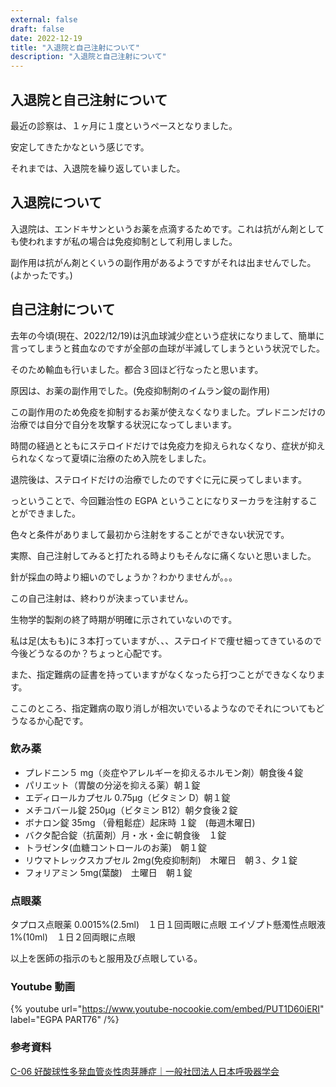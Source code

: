 ```yaml
---
external: false
draft: false
date: 2022-12-19
title: "入退院と自己注射について"
description: "入退院と自己注射について"
---
```


## 入退院と自己注射について

最近の診察は、１ヶ月に１度というペースとなりました。

安定してきたかなという感じです。

それまでは、入退院を繰り返していました。

## 入退院について

入退院は、エンドキサンというお薬を点滴するためです。これは抗がん剤としても使われますが私の場合は免疫抑制として利用しました。

副作用は抗がん剤とくいうの副作用があるようですがそれは出ませんでした。(よかったです。)

## 自己注射について

去年の今頃(現在、2022/12/19)は汎血球減少症という症状になりまして、簡単に言ってしまうと貧血なのですが全部の血球が半減してしまうという状況でした。

そのため輸血も行いました。都合３回ほど行なったと思います。

原因は、お薬の副作用でした。(免疫抑制剤のイムラン錠の副作用)

この副作用のため免疫を抑制するお薬が使えなくなりました。プレドニンだけの治療では自分で自分を攻撃する状況になってしまいます。

時間の経過とともにステロイドだけでは免疫力を抑えられなくなり、症状が抑えられなくなって夏頃に治療のため入院をしました。

退院後は、ステロイドだけの治療でしたのですぐに元に戻ってしまいます。

っということで、今回難治性の EGPA ということになりヌーカラを注射することができました。

色々と条件がありまして最初から注射をすることができない状況です。

実際、自己注射してみると打たれる時よりもそんなに痛くないと思いました。

針が採血の時より細いのでしょうか？わかりませんが。。。

この自己注射は、終わりが決まっていません。

生物学的製剤の終了時期が明確に示されていないのです。

私は足(太もも)に３本打っていますが、、、ステロイドで痩せ細ってきているので今後どうなるのか？ちょっと心配です。

また、指定難病の証書を持っていますがなくなったら打つことができなくなります。

ここのところ、指定難病の取り消しが相次いでいるようなのでそれについてもどうなるか心配です。

### 飲み薬

- プレドニン５ mg（炎症やアレルギーを抑えるホルモン剤）朝食後４錠
- パリエット（胃酸の分泌を抑える薬）朝１錠
- エディロールカプセル 0.75μg（ビタミン D）朝１錠
- メチコバール錠 250μg（ビタミン B12）朝夕食後２錠
- ボナロン錠 35mg （骨粗鬆症）起床時 １錠　(毎週木曜日)
- バクタ配合錠（抗菌剤）月・水・金に朝食後　１錠
- トラゼンタ(血糖コントロールのお薬)　朝１錠
- リウマトレックスカプセル 2mg(免疫抑制剤)　木曜日　朝３、夕１錠
- フォリアミン 5mg(葉酸)　土曜日　朝１錠

### 点眼薬

タプロス点眼薬 0.0015%(2.5ml)　１日１回両眼に点眼
エイゾプト懸濁性点眼液 1%(10ml)　１日２回両眼に点眼

以上を医師の指示のもと服用及び点眼している。

### Youtube 動画

{% youtube url="https://www.youtube-nocookie.com/embed/PUT1D60iERI" label="EGPA PART76" /%}

### 参考資料

[C-06 好酸球性多発血管炎性肉芽腫症｜一般社団法人日本呼吸器学会](https://www.jrs.or.jp/citizen/disease/c/c-06.html)
